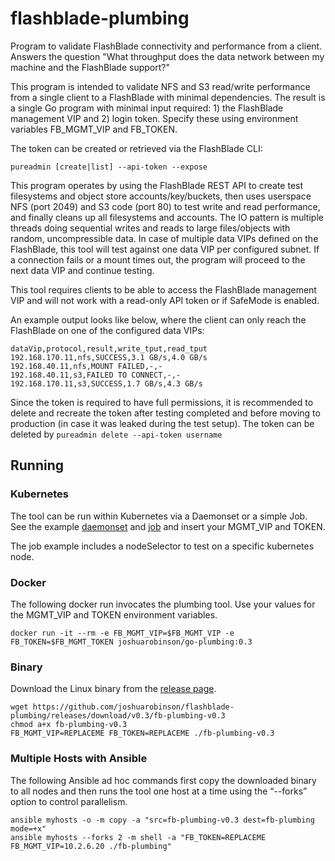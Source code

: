 # flashblade-plumbing

Program to validate FlashBlade connectivity and performance from a client. Answers the question "What throughput does the data network between my machine and the FlashBlade support?"

This program is intended to validate NFS and S3 read/write performance from a single client to a FlashBlade with minimal dependencies. The result is a single Go program with minimal input required: 1) the FlashBlade management VIP and 2) login token. Specify these using environment variables FB_MGMT_VIP and FB_TOKEN.

The token can be created or retrieved via the FlashBlade CLI:

```pureadmin [create|list] --api-token --expose```

This program operates by using the FlashBlade REST API to create test filesystems and object store accounts/key/buckets, then uses userspace NFS (port 2049) and S3 code (port 80) to test write and read performance, and finally cleans up all filesystems and accounts. The IO pattern is multiple threads doing sequential writes and reads to large files/objects with random, uncompressible data. In case of multiple data VIPs defined on the FlashBlade, this tool will test against one data VIP per configured subnet. If a connection fails or a mount times out, the program will proceed to the next data VIP and continue testing.

This tool requires clients to be able to access the FlashBlade management VIP and will not work with a read-only API token or if SafeMode is enabled.

An example output looks like below, where the client can only reach the FlashBlade on one of the configured data VIPs:
```
dataVip,protocol,result,write_tput,read_tput
192.168.170.11,nfs,SUCCESS,3.1 GB/s,4.0 GB/s
192.168.40.11,nfs,MOUNT FAILED,-,-
192.168.40.11,s3,FAILED TO CONNECT,-,-
192.168.170.11,s3,SUCCESS,1.7 GB/s,4.3 GB/s
```

Since the token is required to have full permissions, it is recommended to delete and recreate the token after testing completed and before moving to production (in case it was leaked during the test setup). The token can be deleted by 
```pureadmin delete --api-token username```

## Running

### Kubernetes

The tool can be run within Kubernetes via a Daemonset or a simple Job.  See the example [daemonset](k8s-daemonset.yaml) and [job](k8s-runner.yaml) and insert your MGMT_VIP and TOKEN.

The job example includes a nodeSelector to test on a specific kubernetes node.

### Docker

The following docker run invocates the plumbing tool. Use your values for the MGMT_VIP and TOKEN environment variables.

```docker run -it --rm -e FB_MGMT_VIP=$FB_MGMT_VIP -e FB_TOKEN=$FB_MGMT_TOKEN joshuarobinson/go-plumbing:0.3```

### Binary

Download the Linux binary from the [release page](https://github.com/joshuarobinson/flashblade-plumbing/releases/tag/v0.3).

```
wget https://github.com/joshuarobinson/flashblade-plumbing/releases/download/v0.3/fb-plumbing-v0.3
chmod a+x fb-plumbing-v0.3
FB_MGMT_VIP=REPLACEME FB_TOKEN=REPLACEME ./fb-plumbing-v0.3
```

### Multiple Hosts with Ansible

The following Ansible ad hoc commands first copy the downloaded binary to all nodes and then runs the tool one host at a time using the “--forks” option to control parallelism.

```
ansible myhosts -o -m copy -a "src=fb-plumbing-v0.3 dest=fb-plumbing mode=+x"
ansible myhosts --forks 2 -m shell -a "FB_TOKEN=REPLACEME FB_MGMT_VIP=10.2.6.20 ./fb-plumbing"
```
